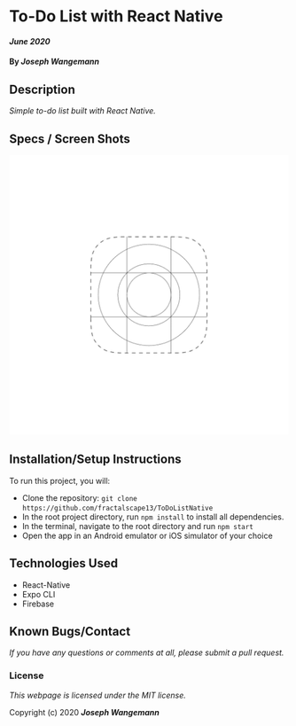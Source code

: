 # To-Do List with React Native

#### _June 2020_
#### By _**Joseph Wangemann**_

## Description
_Simple to-do list built with React Native._

## Specs / Screen Shots
![Name](./assets/splash.png?raw=true "Desc")

## Installation/Setup Instructions

To run this project, you will:
  * Clone the repository: `git clone https://github.com/fractalscape13/ToDoListNative`
  * In the root project directory, run `npm install` to install all dependencies. 
  * In the terminal, navigate to the root directory and run `npm start`
  * Open the app in an Android emulator or iOS simulator of your choice

## Technologies Used
* React-Native
* Expo CLI
* Firebase

## Known Bugs/Contact

_If you have any questions or comments at all, please submit a pull request._

### License

*This webpage is licensed under the MIT license.*

Copyright (c) 2020 **_Joseph Wangemann_**
